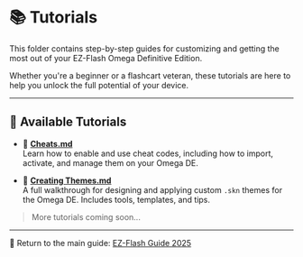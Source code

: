 
# 📚 Tutorials

This folder contains step-by-step guides for customizing and getting the most out of your EZ-Flash Omega Definitive Edition.

Whether you're a beginner or a flashcart veteran, these tutorials are here to help you unlock the full potential of your device.

---

## 📘 Available Tutorials

- 🧠 **[Cheats.md](./Cheats.md)**  
  Learn how to enable and use cheat codes, including how to import, activate, and manage them on your Omega DE.

- 🎨 **[Creating Themes.md](./Creating%20Themes.md)**  
  A full walkthrough for designing and applying custom `.skn` themes for the Omega DE. Includes tools, templates, and tips.

> More tutorials coming soon...

---

📁 Return to the main guide: [EZ-Flash Guide 2025](../README.md)
